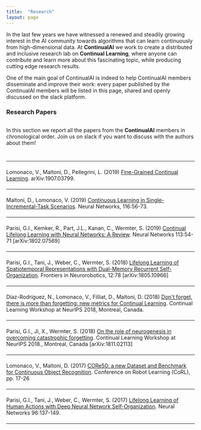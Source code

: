 ```yaml
---
title:  "Research"
layout: page
---
```


In the last few years we have witnessed a renewed and steadily growing interest in the AI community towards algorithms that can learn continuously from high-dimensional data. At **ContinualAI** we work to create a distributed and inclusive research lab on **Continual Learning**, where anyone can contribute and learn more about this fascinating topic, while producing cutting edge research results.

One of the main goal of ContinualAI is indeed to help ContinualAI members disseminate and improve their work: every paper published by the ContinualAI members will be listed in this page, shared and openly discussed on the slack platform.

<a name="papers"></a>
<h3 id="papers" style="margin-bottom: 30px;">Research Papers</h3>

In this section we report all the papers from the **ContinualAI** members in chronological order. Join us on slack if you want to discuss with the authors about them!

<hr style="margin-top:40px;margin-bottom:20px;width:100%">

Lomonaco, V., Maltoni, D., Pellegrini, L. (2019) [Fine-Grained Continual Learning](https://arxiv.org/pdf/1907.03799.pdf). arXiv:1907.03799.

<hr style="margin-top:20px;margin-bottom:20px;width:100%">

Maltoni, D., Lomonaco, V. (2019) [Continuous Learning in Single-Incremental-Task Scenarios](https://www.sciencedirect.com/science/article/abs/pii/S0893608019300838). Neural Networks, 116:56-73.

<hr style="margin-top:20px;margin-bottom:20px;width:100%">

Parisi, G.I., Kemker, R., Part, J.L., Kanan, C., Wermter, S. (2019) [Continual Lifelong Learning with Neural Networks: A Review](https://www.sciencedirect.com/science/article/pii/S0893608019300231). Neural Networks 113:54-71 [arXiv:1802.07569]

<hr style="margin-top:20px;margin-bottom:20px;width:100%">

Parisi, G.I., Tani, J., Weber, C., Wermter, S. (2018) [Lifelong Learning of Spatiotemporal Representations with Dual-Memory Recurrent Self-Organization](https://www.frontiersin.org/articles/10.3389/fnbot.2018.00078/full). Frontiers in Neurorobotics, 12:78 [arXiv:1805.10966]

<hr style="margin-top:20px;margin-bottom:20px;width:100%">

Díaz-Rodríguez, N., Lomonaco, V., Filliat, D., Maltoni, D. (2018) [Don't forget, there is more than forgetting: new metrics for Continual Learning](https://arxiv.org/abs/1810.13166). Continual Learning Workshop at NeurIPS 2018, Montreal, Canada.

<hr style="margin-top:20px;margin-bottom:20px;width:100%">

Parisi, G.I., Ji, X., Wermter, S. (2018) [On the role of neurogenesis in overcoming catastrophic forgetting](https://marcpickett.com/cl2018/CL-2018_paper_31.pdf). Continual Learning Workshop at NeurIPS 2018., Montreal, Canada [arXiv:1811.02113]

<hr style="margin-top:20px;margin-bottom:20px;width:100%">

Lomonaco, V., Maltoni, D. (2017) [CORe50: a new Dataset and Benchmark for Continuous Object Recognition](http://proceedings.mlr.press/v78/lomonaco17a.html). Conference on Robot Learning (CoRL), pp. 17-26

<hr style="margin-top:20px;margin-bottom:20px;width:100%">

Parisi, G.I., Tani, J., Weber, C., Wermter, S. (2017) [Lifelong Learning of Human Actions with Deep Neural Network Self-Organization](http://www.sciencedirect.com/science/article/pii/S0893608017302034). Neural Networks 96:137-149.

<hr style="margin-top:20px;margin-bottom:20px;width:100%">

<!-- <hr style="margin-top:30px;margin-bottom:20px;width:100%">
<div>
	<img src="https://image.slidesharecdn.com/numentatalk-190918211350/95/continual-learning-another-step-towards-truly-intelligent-machines-12-638.jpg?cb=1568841390" style="width:150px;height:83px; float:left;margin-right:30px"/>
	<p>
		<strong><a href="https://www.slideshare.net/VincenzoLomonaco/continual-learning-another-step-towards-truly-intelligent-machines">Continual Learning: Another Step Towards Truly Intelligent Machines</a></strong>. 
		<em>Numenta, Redwood City, California.</em>.
		16th September 2017.<br> 
	</p>
</div>
<hr style="margin-top:30px;margin-bottom:20px;width:100%"> -->